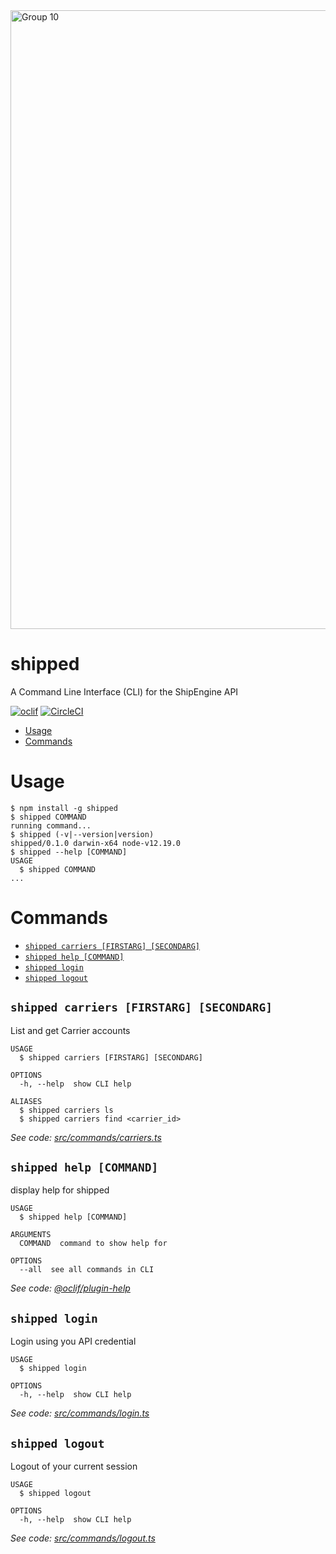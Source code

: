 <img width="990" alt="Group 10" src="https://user-images.githubusercontent.com/6531087/96325434-4426ee80-0fed-11eb-8a29-dd3547e7e6b8.png">

shipped
=======

A Command Line Interface (CLI) for the ShipEngine API

[![oclif](https://img.shields.io/badge/cli-oclif-brightgreen.svg)](https://oclif.io)
[![CircleCI](https://circleci.com/gh/j-r-j/shipped.svg?style=svg)](https://app.circleci.com/pipelines/github/j-r-j/shipped)

<!-- toc -->
* [Usage](#usage)
* [Commands](#commands)
<!-- tocstop -->
# Usage
<!-- usage -->
```sh-session
$ npm install -g shipped
$ shipped COMMAND
running command...
$ shipped (-v|--version|version)
shipped/0.1.0 darwin-x64 node-v12.19.0
$ shipped --help [COMMAND]
USAGE
  $ shipped COMMAND
...
```
<!-- usagestop -->
# Commands
<!-- commands -->
* [`shipped carriers [FIRSTARG] [SECONDARG]`](#shipped-carriers-firstarg-secondarg)
* [`shipped help [COMMAND]`](#shipped-help-command)
* [`shipped login`](#shipped-login)
* [`shipped logout`](#shipped-logout)

## `shipped carriers [FIRSTARG] [SECONDARG]`

List and get Carrier accounts

```
USAGE
  $ shipped carriers [FIRSTARG] [SECONDARG]

OPTIONS
  -h, --help  show CLI help

ALIASES
  $ shipped carriers ls
  $ shipped carriers find <carrier_id>
```

_See code: [src/commands/carriers.ts](https://github.com/j-r-j/shipped/blob/v0.1.0/src/commands/carriers.ts)_

## `shipped help [COMMAND]`

display help for shipped

```
USAGE
  $ shipped help [COMMAND]

ARGUMENTS
  COMMAND  command to show help for

OPTIONS
  --all  see all commands in CLI
```

_See code: [@oclif/plugin-help](https://github.com/oclif/plugin-help/blob/v3.2.0/src/commands/help.ts)_

## `shipped login`

Login using you API credential

```
USAGE
  $ shipped login

OPTIONS
  -h, --help  show CLI help
```

_See code: [src/commands/login.ts](https://github.com/j-r-j/shipped/blob/v0.1.0/src/commands/login.ts)_

## `shipped logout`

Logout of your current session

```
USAGE
  $ shipped logout

OPTIONS
  -h, --help  show CLI help
```

_See code: [src/commands/logout.ts](https://github.com/j-r-j/shipped/blob/v0.1.0/src/commands/logout.ts)_
<!-- commandsstop -->
